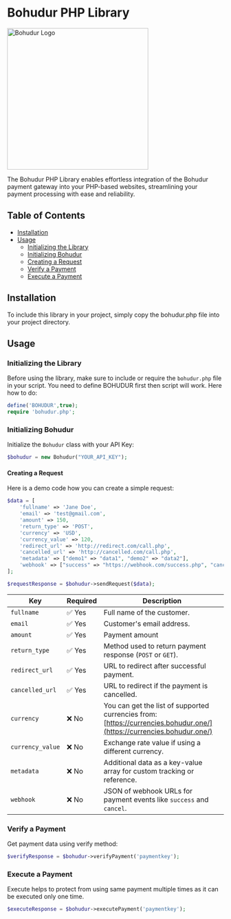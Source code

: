 # Bohudur PHP Library
<img src="https://bohudur.one/bohudurlogo.png" alt="Bohudur Logo" width="328"/>

The Bohudur PHP Library enables effortless integration of the Bohudur payment gateway into your PHP-based websites, streamlining your payment processing with ease and reliability.

## Table of Contents

- [Installation](#installation)
- [Usage](#usage)
  - [Initializing the Library](#initializing-the-library)
  - [Initializing Bohudur](#initializing-bohudur)
  - [Creating a Request](#creating-a-request)
  - [Verify a Payment](#verify-a-payment)
  - [Execute a Payment](#execute-a-payment)

## Installation

To include this library in your project, simply copy the bohudur.php file into your project directory.

## Usage

### Initializing the Library

Before using the library, make sure to include or require the `bohudur.php` file in your script. You need to define BOHUDUR first then script will work. Here how to do:

```php
define('BOHUDUR',true);
require 'bohudur.php';
```

### Initializing Bohudur

Initialize the `Bohudur` class with your API Key:

```php
$bohudur = new Bohudur("YOUR_API_KEY");
```

#### Creating a Request

Here is a demo code how you can create a simple request:
```php
$data = [
    'fullname' => 'Jane Doe',
    'email' => 'test@gmail.com',
    'amount' => 150,
    'return_type' => 'POST',
    'currency' => 'USD',
    'currency_value' => 120,
    'redirect_url' => 'http://redirect.com/call.php',
    'cancelled_url' => 'http://cancelled.com/call.php',
    'metadata' => ["demo1" => "data1", "demo2" => "data2"],
    'webhook' => ["success" => "https://webhook.com/success.php", "cancel" => "https://webhook.com/cancelled.php"],
];

$requestResponse = $bohudur->sendRequest($data);
```
| **Key**            | **Required** | **Description**                                                                 |
|--------------------|--------------|---------------------------------------------------------------------------------|
| `fullname`         | ✅ Yes       | Full name of the customer.                                                     |
| `email`            | ✅ Yes       | Customer's email address.                                                      |
| `amount`           | ✅ Yes       | Payment amount                                                                 |
| `return_type`      | ✅ Yes       | Method used to return payment response (`POST` or `GET`).                      |
| `redirect_url`     | ✅ Yes       | URL to redirect after successful payment.                                      |
| `cancelled_url`    | ✅ Yes       | URL to redirect if the payment is cancelled.                                   |
| `currency`         | ❌ No        | You can get the list of supported currencies from: [https://currencies.bohudur.one/](https://currencies.bohudur.one/) |
| `currency_value`   | ❌ No        | Exchange rate value if using a different currency.                             |
| `metadata`         | ❌ No        | Additional data as a key-value array for custom tracking or reference.         |
| `webhook`          | ❌ No        | JSON of webhook URLs for payment events like `success` and `cancel`.          |

### Verify a Payment

Get payment data using verify method:

```php
$verifyResponse = $bohudur->verifyPayment('paymentkey');
```

### Execute a Payment

Execute helps to protect from using same payment multiple times as it can be executed only one time.

```php
$executeResponse = $bohudur->executePayment('paymentkey');
```
